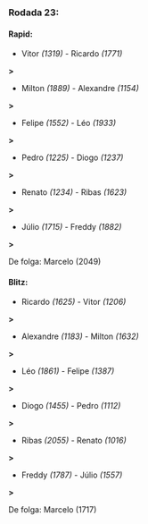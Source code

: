 ### Rodada 23:

#### Rapid:

* Vitor *(1319)*     -     Ricardo *(1771)*

 **>** 
* Milton *(1889)*     -     Alexandre *(1154)*

 **>** 
* Felipe *(1552)*     -     Léo *(1933)*

 **>** 
* Pedro *(1225)*     -     Diogo *(1237)*

 **>** 
* Renato *(1234)*     -     Ribas *(1623)*

 **>** 
* Júlio *(1715)*     -     Freddy *(1882)*

 **>** 

De folga: Marcelo (2049)

#### Blitz:

* Ricardo *(1625)*     -     Vitor *(1206)*

 **>** 
* Alexandre *(1183)*     -     Milton *(1632)*

 **>** 
* Léo *(1861)*     -     Felipe *(1387)*

 **>** 
* Diogo *(1455)*     -     Pedro *(1112)*

 **>** 
* Ribas *(2055)*     -     Renato *(1016)*

 **>** 
* Freddy *(1787)*     -     Júlio *(1557)*

 **>** 

De folga: Marcelo (1717)

